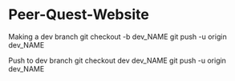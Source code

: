 ﻿# Peer-Quest-Website

Making a dev branch
  git checkout -b dev_NAME
  git push -u origin dev_NAME

Push to dev branch
  git checkout dev dev_NAME
  git push -u origin dev_NAME
